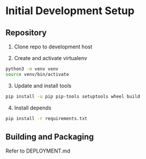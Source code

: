 # Initial Development Setup

## Repository

1. Clone repo to development host

2. Create and activate virtualenv

```bash
python3 -m venv venv
source venv/bin/activate
```

3. Update and install tools 

```bash
pip install -u pip pip-tools setuptools wheel build
```

4. Install depends

```bash
pip install -r requirements.txt
```

## Building and Packaging

Refer to DEPLOYMENT.md
